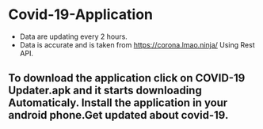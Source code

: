 # Covid-19-Application

* Data are updating every 2 hours.
* Data is accurate and is taken from https://corona.lmao.ninja/  Using Rest API.

## To download the application click on COVID-19 Updater.apk and it starts downloading Automaticaly. Install the application in your android phone.Get updated about covid-19.
